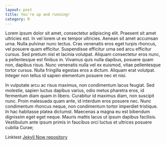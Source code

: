 ```yaml
---
layout: post
title: You're up and running!
category: R
---
```


Lorem ipsum dolor sit amet, consectetur adipiscing elit. Praesent sit amet ultricies est. In vel lorem ut ex tempor ultricies. Aenean sit amet accumsan urna. Nulla pulvinar nunc lectus. Cras venenatis eros eget turpis rhoncus, vel posuere quam efficitur. Suspendisse efficitur urna sed arcu efficitur cursus. Sed pretium nisl et lacinia volutpat. Aliquam consectetur eros nunc, a pellentesque est finibus in. Vivamus quis nulla dapibus, posuere quam non, dapibus risus. Nunc venenatis nulla vel ex euismod, vitae pellentesque tortor cursus. Nulla fringilla egestas eros a dictum. Aliquam erat volutpat. Integer non tellus id sapien elementum posuere nec et nisi.

In vulputate arcu ac risus maximus, non condimentum lacus feugiat. Sed molestie, sapien luctus dapibus varius, odio metus pharetra eros, id fermentum diam quam in libero. Curabitur id maximus diam, non suscipit nunc. Proin malesuada quam ante, id interdum eros posuere nec. Nunc condimentum rhoncus neque, non condimentum tortor imperdiet tristique. In hac habitasse platea dictumst. Maecenas a magna eu est bibendum dignissim eget eget neque. Mauris mattis lacus ut ipsum dapibus facilisis. Vestibulum ante ipsum primis in faucibus orci luctus et ultrices posuere cubilia Curae;

Linktest [Jekyll Now repository](https://github.com/barryclark/jekyll-now)